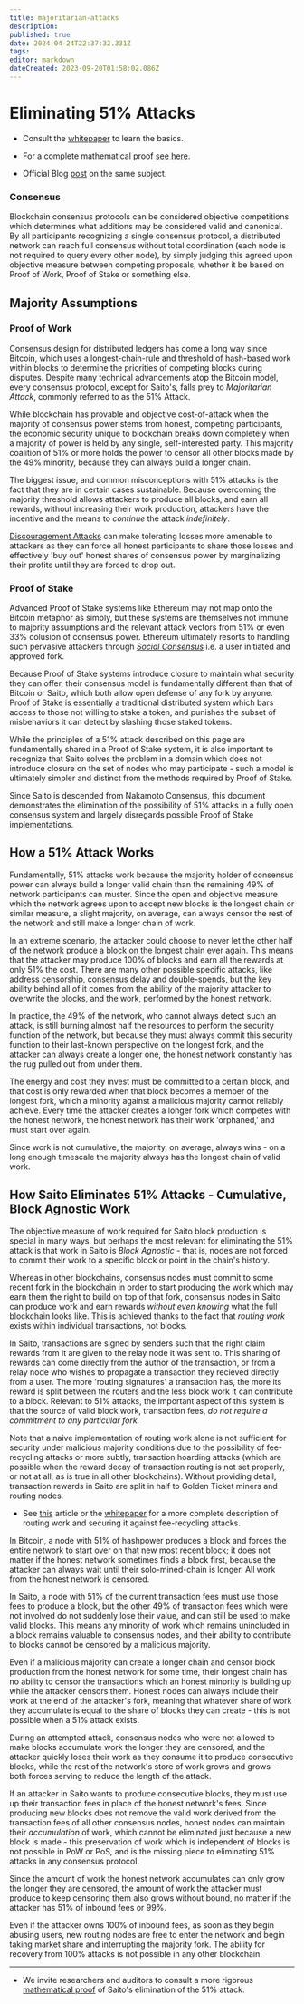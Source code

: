 ```yaml
---
title: majoritarian-attacks
description: 
published: true
date: 2024-04-24T22:37:32.331Z
tags: 
editor: markdown
dateCreated: 2023-09-20T01:58:02.086Z
---
```


# Eliminating 51% Attacks

- Consult the [whitepaper](https://saito.io/saito-whitepaper.pdf) to learn the basics.

- For a complete mathematical proof [see here](https://wiki.saito.io/consensus/math).

- Official Blog [post](https://saito.tech/eliminating-51-attacks-in-proof-of-work-blockchains/) on the same subject.

### Consensus

Blockchain consensus protocols can be considered objective competitions which determines what additions may be considered valid and canonical. By all participants recognizing a single consensus protocol, a distributed network can reach full consensus without total coordination (each node is not required to query every other node), by simply judging this agreed upon objective measure between competing proposals, whether it be based on Proof of Work, Proof of Stake or something else.

## Majority Assumptions

### Proof of Work

Consensus design for distributed ledgers has come a long way since Bitcoin, which uses a longest-chain-rule and threshold of hash-based work within blocks to determine the priorities of competing blocks during disputes. Despite many technical advancements  atop the Bitcoin model, every consensus protocol, except for Saito's, falls prey to *Majoritarian Attack*, commonly referred to as the 51% Attack. 

While blockchain has provable and objective cost-of-attack when the majority of consensus power stems from honest, competing participants, the economic security unique to blockchain breaks down completely when a majority of power is held by any single, self-interested party. This majority coalition of 51% or more holds the power to censor all other blocks made by the 49% minority, because they can always build a longer chain.

The biggest issue, and common misconceptions with 51% attacks is the fact that they are in certain cases sustainable. Because overcoming the majority threshold allows attackers to produce all blocks, and earn all rewards, without increasing their work production, attackers have the incentive and the means to *continue* the attack *indefinitely*.

[Discouragement Attacks](https://saito.tech/on-discouragement-attacks/) can make tolerating losses more amenable to attackers as they can force all honest participants to share those losses and effectively 'buy out'  honest shares of consensus power by marginalizing their profits until they are forced to drop out.

### Proof of Stake

Advanced Proof of Stake systems like Ethereum may not map onto the Bitcoin metaphor as simply, but these systems are themselves not immune to majority assumptions and the relevant attack vectors from 51% or even 33% colusion of consensus power. Ethereum ultimately resorts to handling such pervasive attackers through *[Social Consensus](https://ethereum.org/en/developers/docs/consensus-mechanisms/pos/attack-and-defense/#people-the-last-line-of-defense)* i.e. a user initiated and approved fork.

Because Proof of Stake systems introduce closure to maintain what security they can offer, their consensus model is fundamentally different than that of Bitcoin or Saito, which both allow open defense of any fork by anyone. Proof of Stake is essentially a traditional distributed system which bars access to those not willing to stake a token, and punishes the subset of misbehaviors it can detect by slashing those staked tokens.

While the principles of a 51% attack described on this page are fundamentally shared in a Proof of Stake system, it is also important to recognize that Saito solves the problem in a domain which does not introduce closure on the set of nodes who may participate - such a model is ultimately simpler and distinct from the methods required by Proof of Stake.

Since Saito is descended from Nakamoto Consensus, this document demonstrates the elimination of the possibility of 51% attacks in a fully open consensus system and largely disregards possible Proof of Stake implementations.

## How a 51% Attack Works

Fundamentally, 51% attacks work because the majority holder of consensus power can always build a longer valid chain than the remaining 49% of network participants can muster. Since the open and objective measure which the network agrees upon to accept new blocks is the longest chain or similar measure, a slight majority, on average, can always censor the rest of the network and still make a longer chain of work.

In an extreme scenario, the attacker could choose to never let the other half of the network produce a block on the longest chain ever again. This means that the attacker may produce 100% of blocks and earn all the rewards at only 51% the cost. There are many other possible specific attacks, like address censorship, consensus delay and double-spends, but the key ability behind all of it comes from the ability of the majority attacker to overwrite the blocks, and the work, performed by the honest network.

In practice, the 49% of the network, who cannot always detect such an attack, is still burning almost half the resources to perform the security function of the network, but because they must always commit this security function to their last-known perspective on the longest fork, and the attacker can always create a longer one, the honest network constantly has the rug pulled out from under them.

The energy and cost they invest must be committed to a certain block, and that cost is only rewarded when that block becomes a member of the longest fork, which a minority against a malicious majority cannot reliably achieve. Every time the attacker creates a longer fork which competes with the honest network, the honest network has their work 'orphaned,' and must start over again.

Since work is not cumulative, the majority, on average, always wins - on a long enough timescale the majority always has the longest chain of valid work.

## How Saito Eliminates 51% Attacks - Cumulative, Block Agnostic Work

The objective measure of work required for Saito block production is special in many ways, but perhaps the most relevant for eliminating the 51% attack is that work in Saito is *Block Agnostic -* that is, nodes are not forced to commit their work to a specific block or point in the chain's history.

Whereas in other blockchains, consensus nodes must commit to some recent fork in the blockchain in order to start producing the work which may earn them the right to build on top of that fork, consensus nodes in Saito can produce work and earn rewards *without even knowing* what the full blockchain looks like. This is achieved thanks to the fact that *routing work* exists within individual transactions, not blocks.

In Saito, transactions are signed by senders such that the right claim rewards from it are given to the relay node it was sent to. This sharing of rewards can come directly from the author of the transaction, or from a relay node who wishes to propagate a transaction they recieved directly from a user. The more 'routing signatures' a transaction has, the more its reward is split between the routers and the less block work it can contribute to a block. Relevant to 51% attacks, the important aspect of this system is that the source of valid block work, transaction fees, *do not require a commitment to any particular fork.*

Note that a naive implementation of routing work alone is not sufficient for security under malicious majority conditions due to the possibility of fee-recycling attacks or more subtly, transaction hoarding attacks (which are possible when the reward decay of transaction routing is not set properly, or not at all, as is true in all other blockchains). Without providing detail, transaction rewards in Saito are split in half to Golden Ticket miners and routing nodes.

- See [this](https://wiki.saito.io/en/consensus) article or the [whitepaper](https://saito.io/saito-whitepaper.pdf) for a more complete description of routing work and securing it against fee-recycling attacks.

In Bitcoin, a node with 51% of hashpower produces a block and forces the entire network to start over on that new most recent block; it does not matter if the honest network sometimes finds a block first, because the attacker can always wait until their solo-mined-chain is longer. All work from the honest network is censored.

In Saito, a node with 51% of the current transaction fees must use those fees to produce a block, but the other 49% of transaction fees which were not involved do not suddenly lose their value, and can still be used to make valid blocks. This means any minority of work which remains unincluded in a block remains valuable to consensus nodes, and their ability to contribute to blocks cannot be censored by a malicious majority.

Even if a malicious majority can create a longer chain and censor block production from the honest network for some time, their longest chain has no ability to censor the transactions which an honest minority is building up while the attacker censors them. Honest nodes can always include their work at the end of the attacker's fork, meaning that whatever share of work they accumulate is equal to the share of blocks they can create - this is not possible when a 51% attack exists.

During an attempted attack, consensus nodes who were not allowed to make blocks accumulate work the longer they are censored, and the attacker quickly loses their work as they consume it to produce consecutive blocks, while the rest of the network's store of work grows and grows - both forces serving to reduce the length of the attack.

If an attacker in Saito wants to produce consecutive blocks, they must use up their transaction fees in place of the honest network's fees. Since producing new blocks does not remove the valid work derived from the transaction fees of all other consensus nodes, honest nodes can maintain their *accumulation* of work, which cannot be eliminated just because a new block is made - this preservation of work which is independent of blocks is not possible in PoW or PoS, and is the missing piece to eliminating 51% attacks in any consensus protocol.

Since the amount of work the honest network accumulates can only grow the longer they are censored, the amount of work the attacker must produce to keep censoring them also grows without bound, no matter if the attacker has 51% of inbound fees or 99%.

Even if the attacker owns 100% of inbound fees, as soon as they begin abusing users, new routing nodes are free to enter the network and begin taking market share and interrupting the majority fork.  The ability for recovery from 100% attacks is not possible in any other blockchain.


---


- We invite researchers and auditors to consult a more rigorous [mathematical proof](/consensus/math) of Saito's elimination of the 51% attack.

